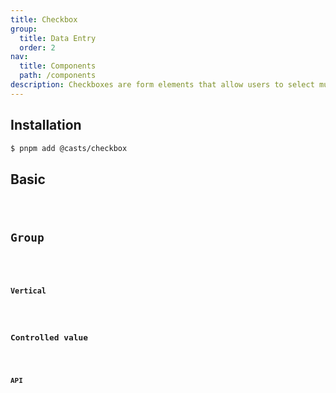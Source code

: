 ```yaml
---
title: Checkbox
group:
  title: Data Entry
  order: 2
nav:
  title: Components
  path: /components
description: Checkboxes are form elements that allow users to select multiple options.
---
```


## Installation

```bash
$ pnpm add @casts/checkbox
```

## Basic

<code src="../examples/basic.tsx" />

## Group

<code src="../examples/group.tsx" />

### Vertical

<code src="../examples/group-vertical.tsx" />

## Controlled value

<code src="../examples/controlled.tsx" />

## API

<API src="@casts/checkbox"></API>
